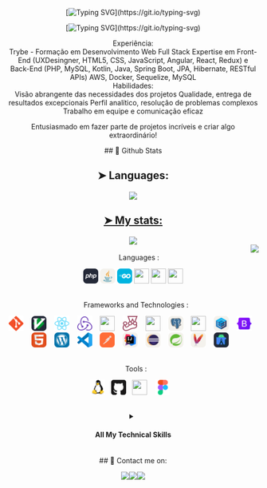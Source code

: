 <div align="center">

[![Typing SVG](https://readme-typing-svg.herokuapp.com/?color=FFFFFF&size=35&center=true&vCenter=true&width=1000&lines=Olá,+Sou+Eduardo+Maurício+Dias;+Seja+bem+vindo+ao+meu+Github!!)](https://git.io/typing-svg)
 
 [![Typing SVG](https://readme-typing-svg.herokuapp.com/?color=FFFFFF&size=35&center=true&vCenter=true&width=1000&lines=Desenvolvedor+Web+Full+Stack!)](https://git.io/typing-svg)
   </div>   
<div align="center">
Experiência:

<div align="center">
    Trybe - Formação em Desenvolvimento Web Full Stack
    Expertise em Front-End (UXDesingner, HTML5, CSS, JavaScript, Angular, React, Redux) e 
    Back-End (PHP, MySQL, Kotlin, Java, Spring Boot, JPA, Hibernate, RESTful APIs)
    AWS, Docker, Sequelize, MySQL
    
<div align="center">
Habilidades:
  
<div align="center">
    Visão abrangente das necessidades dos projetos
    Qualidade, entrega de resultados excepcionais
    Perfil analítico, resolução de problemas complexos
    Trabalho em equipe e comunicação eficaz

Entusiasmado em fazer parte de projetos incríveis e criar algo extraordinário!
<div align="center">
   ## 🌟 Github Stats

## ➤ Languages:
<a href="https://github.com/edudias1972">
    <img align="center" src="https://github-readme-stats.anuraghazra1.vercel.app/api/top-langs/?username=edudias1972&layout=compact&theme=radical" />


## ➤ My stats:
<a href="https://github.com/edudias1972">
    <img align="center" src="https://github-readme-stats.anuraghazra1.vercel.app/api?username=edudias1972&theme=radical&show_icons=true" />
</a>  
          
<!---
edudias1972/edudias1972 is a ✨ special ✨ repository because its `README.md` (this file) appears on your GitHub profile.
You can click the Preview link to take a look at your changes.
--->
<div>
<div align="center">
  <img align="right" src="[![image](https://user-images.githubusercontent.com/80340034/213583407-cbdb4a46-6290-4f48-9dec-3f4c06d3e285.png) height="200px" />
  </div>
  &nbsp;&nbsp;
<div align="center">
 &nbsp;&nbsp;   &nbsp;&nbsp;
Languages :  
  
<img src="https://github.com/tandpfun/skill-icons/blob/main/icons/PHP-Dark.svg" width="30" height="30"/> <img src="https://github.com/tandpfun/skill-icons/blob/main/icons/Java-Light.svg" width="30" height="30"/> <img src="https://github.com/tandpfun/skill-icons/blob/main/icons/GoLang.svg" width="30" height="30"/> <img src="https://user-images.githubusercontent.com/25181517/117447155-6a868a00-af3d-11eb-9cfe-245df15c9f3f.png" width="30" height="30"/> <img src="https://user-images.githubusercontent.com/25181517/183890598-19a0ac2d-e88a-4005-a8df-1ee36782fde1.png" width="30" height="30"/> <img src="https://user-images.githubusercontent.com/25181517/183423507-c056a6f9-1ba8-4312-a350-19bcbc5a8697.png" width="30" height="30"/> 
 
</div>
   &nbsp;&nbsp;  &nbsp;&nbsp;
 <div align="center">
    &nbsp;&nbsp;
Frameworks and Technologies : 
 
<img src="https://github.com/devicons/devicon/blob/master/icons/git/git-original.svg" width="30" height="30"/>  &nbsp;&nbsp;
<img src="https://github.com/tandpfun/skill-icons/blob/main/icons/VIM-Dark.svg" width="30" height="30"/>  &nbsp;&nbsp;
<img src="https://github.com/devicons/devicon/blob/1119b9f84c0290e0f0b38982099a2bd027a48bf1/icons/react/react-original.svg" width="30" height="30"/>  &nbsp;&nbsp;
<img src="https://github.com/devicons/devicon/blob/1119b9f84c0290e0f0b38982099a2bd027a48bf1/icons/redux/redux-original.svg" width="30" height="30"/>  &nbsp;&nbsp;
<img src="https://cdn.jsdelivr.net/gh/devicons/devicon/icons/nodejs/nodejs-plain.svg" width="30" height="30"/>  &nbsp;&nbsp;
<img src="https://github.com/devicons/devicon/blob/master/icons/jest/jest-plain.svg" width="30" height="30"/>  &nbsp;&nbsp;
<img src="https://img.icons8.com/color/344/docker.png" width="30" height="30"/>  &nbsp;&nbsp;
<img src="https://github.com/tandpfun/skill-icons/blob/main/icons/PostgreSQL-Light.svg" width="30" height="30"/>  &nbsp;&nbsp;
<img src="https://www.seekpng.com/png/full/525-5256723_docker-compose-logo.png" width="30" height="30"/>  &nbsp;&nbsp;
<img src="https://github.com/tandpfun/skill-icons/blob/main/icons/Sequelize-Light.svg" width="30" height="30"/>  &nbsp;&nbsp;
<img src="https://github.com/devicons/devicon/blob/master/icons/bootstrap/bootstrap-original.svg" width="30" height="30"/>  &nbsp;&nbsp;
<img src="https://github.com/tandpfun/skill-icons/blob/main/icons/HTML.svg" width="30" height="30"/>  &nbsp;&nbsp;
<img src="https://github.com/tandpfun/skill-icons/blob/main/icons/Wordpress.svg" width="30" height="30"/>  &nbsp;&nbsp;
<img src="https://github.com/devicons/devicon/blob/master/icons/vscode/vscode-original.svg" width="30" height="30"/>  &nbsp;&nbsp;
<img src="https://github.com/tandpfun/skill-icons/blob/main/icons/Postman.svg" width="30" height="30"/>  &nbsp;&nbsp;
<img src="https://github.com/tandpfun/skill-icons/blob/main/icons/Idea-Light.svg" width="30" height="30"/>  &nbsp;&nbsp;
<img src="https://github.com/tandpfun/skill-icons/blob/main/icons/Eclipse-Light.svg" width="30" height="30"/>  &nbsp;&nbsp;
<img src="https://github.com/tandpfun/skill-icons/blob/main/icons/Spring-Light.svg" width="30" height="30"/>  &nbsp;&nbsp;
<img src="https://github.com/tandpfun/skill-icons/blob/main/icons/Maven-Light.svg" width="30" height="30"/>  &nbsp;&nbsp;
<img src="https://github.com/tandpfun/skill-icons/blob/main/icons/AndroidStudio-Dark.svg" width="30" height="30"/>  &nbsp;&nbsp; 
 
</div>
   &nbsp;&nbsp;  &nbsp;&nbsp;
 <div align="center">
    &nbsp;&nbsp;
  Tools :
 
<img src="https://github.com/devicons/devicon/blob/master/icons/linux/linux-original.svg" width="30" height="30"/>  &nbsp;&nbsp;<img src="https://github.com/MateusHoffman/MateusHoffman/blob/main/img/GitHub.svg" width="30" height="30"/>  &nbsp;&nbsp;<img src="https://img.icons8.com/color/344/bash.png" width="30" height="30"/>  &nbsp;&nbsp;
<img src="https://github.com/devicons/devicon/blob/master/icons/figma/figma-original.svg" width="30" height="30"/> &nbsp;&nbsp; 
</div>
&nbsp;&nbsp;

  <details>
    <summary><h4>All My Technical Skills</h4></summary>
<div id='lojc' align="center">

| Languages  | Frameworks | Technologies | Tools | 
|---|---|---|---|
|<div id='lojc' align="center"><span> 🔸Java 🔸Java Spring 🔸Golang  🔸PHP 🔸JavaScript  🔸TypeScript  🔸SQL  🔸MySQl 🔸PostgreSQL 🔸Python </span></div>|<div id='lojc' align="center"><span> 🔸Angular🔸React🔸NodeJS🔸Express🔸Jest🔸React Native</span></div>|<div id='lojc' align="center"><span>Git🔸Local Storage🔸HTML🔸CSS🔸Bootstrap🔸React Router🔸React Testing Library🔸Redux🔸Context API🔸Docker🔸AWS🔸MySQL🔸ORM (Sequelize)🔸NoSQL🔸MongoDB🔸ODM (Mongoose)🔸API🔸Mocks/Stub</span></div>|<div id='lojc' align="center"><span>Linux🔸Bash🔸GitHub🔸Visual Studio Code🔸Figma🔸WordPress🔸Shopify🔸MySQL Workbench</span></div>|
  </details>

<br> 
## 📧 Contact me on:
  
<a href = "mailto:edudias1972@gmail.com"><img src="https://img.shields.io/badge/-Gmail-%23333?style=for-the-badge&logo=gmail&logoColor=white" target="_blank"></a>[![](https://img.shields.io/badge/WhatsApp-25D366?style=for-the-badge&logo=whatsapp&logoColor=white)](https://api.whatsapp.com/send?phone=5-(51)99842-0321)<a href="https://www.linkedin.com/in/eduardo-mauricio-dias/" target="_blank"><img src="https://img.shields.io/badge/-LinkedIn-%230077B5?style=for-the-badge&logo=linkedin&logoColor=white" target="_blank"></a> 
  <br>
   
<div>
